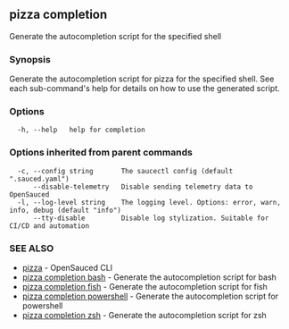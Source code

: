 ## pizza completion

Generate the autocompletion script for the specified shell

### Synopsis

Generate the autocompletion script for pizza for the specified shell.
See each sub-command's help for details on how to use the generated script.


### Options

```
  -h, --help   help for completion
```

### Options inherited from parent commands

```
  -c, --config string       The saucectl config (default ".sauced.yaml")
      --disable-telemetry   Disable sending telemetry data to OpenSauced
  -l, --log-level string    The logging level. Options: error, warn, info, debug (default "info")
      --tty-disable         Disable log stylization. Suitable for CI/CD and automation
```

### SEE ALSO

* [pizza](pizza.md)	 - OpenSauced CLI
* [pizza completion bash](pizza_completion_bash.md)	 - Generate the autocompletion script for bash
* [pizza completion fish](pizza_completion_fish.md)	 - Generate the autocompletion script for fish
* [pizza completion powershell](pizza_completion_powershell.md)	 - Generate the autocompletion script for powershell
* [pizza completion zsh](pizza_completion_zsh.md)	 - Generate the autocompletion script for zsh

